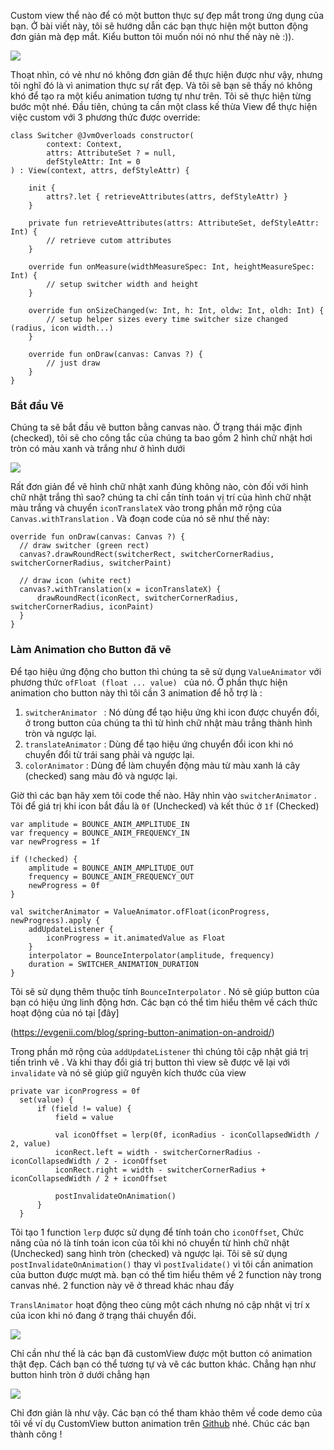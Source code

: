 Custom view thể nào để có một button thực sự đẹp mắt trong ứng dụng của bạn. Ở bài viết này, tôi sẽ hướng dẫn các bạn thực hiện một button động đơn giản mà đẹp mắt. Kiểu button tôi muốn nói nó như thế này nè :)).

![](https://images.viblo.asia/71599f51-9158-4976-bbbf-a0d5c0b1e7dc.gif)

Thoạt nhìn, có vẻ như nó không đơn giản để thực hiện được như vậy, nhưng tôi nghĩ đó là vì animation thực sự rất đẹp. Và tôi sẽ bạn sẽ thấy nó không khó để tạo ra một kiểu animation tương tự như trên. Tôi sẽ thực hiện từng bước một nhé.
Đầu tiên, chúng ta cần một class kế thừa View để thực hiện việc custom với 3 phương thức được override:

```
class Switcher @JvmOverloads constructor(
        context: Context,
        attrs: AttributeSet ? = null,
        defStyleAttr: Int = 0
) : View(context, attrs, defStyleAttr) {
      
    init {
        attrs?.let { retrieveAttributes(attrs, defStyleAttr) }
    }
  
    private fun retrieveAttributes(attrs: AttributeSet, defStyleAttr: Int) {
        // retrieve cutom attributes
    }
  
    override fun onMeasure(widthMeasureSpec: Int, heightMeasureSpec: Int) {
        // setup switcher width and height
    }
  
    override fun onSizeChanged(w: Int, h: Int, oldw: Int, oldh: Int) {
        // setup helper sizes every time switcher size changed (radius, icon width...)
    }
      
    override fun onDraw(canvas: Canvas ?) {
        // just draw
    }
}
```

### Bắt đầu Vẽ
Chúng ta sẽ bắt đầu vẽ button bằng canvas nào.
Ở trạng thái mặc định (checked), tôi sẽ cho công tắc của chúng ta bao gồm 2 hình chữ nhật hơi tròn có màu xanh và trắng như ở hình dưới

![](https://images.viblo.asia/42284613-ac63-4947-864e-413614db9853.png)

Rất đơn giản để vẽ hình chữ nhật xanh đúng không nào, còn đối với hình chữ nhật trắng thì sao? chúng ta chỉ cần tính toán vị trí của hình chữ nhật màu trắng và chuyển `iconTranslateX` vào trong phần mở rộng của `Canvas.withTranslation` . Và đoạn code của nó sẽ như thế này:

```
override fun onDraw(canvas: Canvas ?) {
  // draw switcher (green rect)
  canvas?.drawRoundRect(switcherRect, switcherCornerRadius, switcherCornerRadius, switcherPaint)

  // draw icon (white rect)
  canvas?.withTranslation(x = iconTranslateX) {
      drawRoundRect(iconRect, switcherCornerRadius, switcherCornerRadius, iconPaint)
  }
}
```

### Làm Animation cho Button đã vẽ

Để tạo hiệu ứng động cho button thì chúng ta sẽ sử dụng `ValueAnimator` với phương thức `ofFloat (float ... value) ` của nó. Ở phần thực hiện animation cho button này thì tôi cần 3 animation để hỗ trợ là :

1. `switcherAnimator ` : Nó dùng để tạo hiệu ứng khi icon được chuyển đổi, ở trong button của chúng ta thì từ hình chữ nhật màu trắng thành hình tròn và ngược lại.
2. `translateAnimator` : Dùng để tạo hiệu ứng chuyển đổi icon khi nó chuyển đổi từ trái sang phải và ngược lại.
3. `colorAnimator` : Dùng để làm chuyển động màu từ màu xanh lá cây (checked) sang màu đỏ và ngược lại.

Giờ thì các bạn hãy xem tôi code thế nào. Hãy nhìn vào `switcherAnimator` . Tôi để giá trị khi icon bắt đầu là `0f` (Unchecked) và kết thúc ở `1f` (Checked)

```
var amplitude = BOUNCE_ANIM_AMPLITUDE_IN
var frequency = BOUNCE_ANIM_FREQUENCY_IN
var newProgress = 1f

if (!checked) {
    amplitude = BOUNCE_ANIM_AMPLITUDE_OUT
    frequency = BOUNCE_ANIM_FREQUENCY_OUT
    newProgress = 0f
}

val switcherAnimator = ValueAnimator.ofFloat(iconProgress, newProgress).apply {
    addUpdateListener {
        iconProgress = it.animatedValue as Float
    }
    interpolator = BounceInterpolator(amplitude, frequency)
    duration = SWITCHER_ANIMATION_DURATION
}
```

Tôi sẽ sử dụng thêm thuộc tính `BounceInterpolator` . Nó sẽ giúp button của bạn có hiệu ứng linh động hơn.  Các bạn có thể tìm hiểu thêm về cách thức hoạt động của nó tại [đây]

(https://evgenii.com/blog/spring-button-animation-on-android/)

Trong phần mở rộng của `addUpdateListener` thì  chúng tôi cập nhật giá trị tiến trình vẽ . Và khi thay đổi giá trị button thì view sẽ được vẽ lại với `invalidate` và nó sẽ giúp giữ nguyên kích thước của view

```
private var iconProgress = 0f
  set(value) {
      if (field != value) {
          field = value
        
          val iconOffset = lerp(0f, iconRadius - iconCollapsedWidth / 2, value)
          iconRect.left = width - switcherCornerRadius - iconCollapsedWidth / 2 - iconOffset
          iconRect.right = width - switcherCornerRadius + iconCollapsedWidth / 2 + iconOffset

          postInvalidateOnAnimation()
      }
  }
```

Tôi tạo 1 function `lerp` được sử dụng để tính toán cho `iconOffset`, Chức năng của nó là  tính toán icon của tôi khi nó chuyển từ hình chữ nhật (Unchecked) sang hình tròn (checked) và ngược lại.
Tôi sẽ sử dụng `postInvalidateOnAnimation()` thay vì `postIvalidate()` vì tôi cần animation của button được mượt mà. bạn có thể tìm hiểu thêm về 2 function này trong canvas nhé. 2 function này vẽ ở thread khác nhau đấy

`TranslAnimator` hoạt động theo cùng một cách nhưng nó cập nhật vị trí x của icon khi nó đang ở trạng thái chuyển đổi.

![](https://images.viblo.asia/6a45e9a0-94e2-47d7-b913-d965dfb31865.png)

Chỉ cần như thế là các bạn đã customView được một button có animation thật đẹp. Cách bạn có thể tương tự và vẽ các button khác. Chẳng hạn như button hình tròn ở dưới chẳng hạn

![](https://images.viblo.asia/d1c75b94-1c60-46bb-88d3-226e076a72b7.gif)

Chỉ đơn giản là như vậy. Các bạn có thể tham khảo thêm về code demo của tôi về ví dụ CustomView button animation trên [Github](https://github.com/Tuanlvt/switchButtom) nhé. Chúc các bạn thành công !